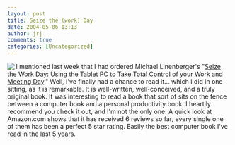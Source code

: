 ```yaml
---
layout: post
title: Seize the (work) Day
date: 2004-05-06 13:13
author: jrj
comments: true
categories: [Uncategorized]
---
```

<a href="http://www.amazon.com/exec/obidos/ASIN/0974930407/jrjcriticaldo-20/002-7458073-6837611?dev-t=mason-wrapper%26camp=2025%26link_code=xm2"><img src="http://archive.jrj.org/SeizeWorkDay.gif" align="left" border="0" /></a>I mentioned last week that I had ordered Michael Linenberger's "<a href="http://www.amazon.com/exec/obidos/ASIN/0974930407/jrjcriticaldo-20/002-7458073-6837611?dev-t=mason-wrapper%26camp=2025%26link_code=xm2">Seize the Work Day: Using the Tablet PC to Take Total Control of your Work and Meeting Day</a>." Well, I've finally had a chance to read it... which I did in one sitting, as it is remarkable. It is well-written, well-conceived, and a truly original book. It was interesting to read a book that sort of sits on the fence between a computer book and a personal productivity book. I heartily recommend you check it out, and I'm not the only one. A quick look at Amazon.com shows that it has received 6 reviews so far, every single one of them has been a perfect 5 star rating. Easily the best computer book I've read in the last 5 years.

